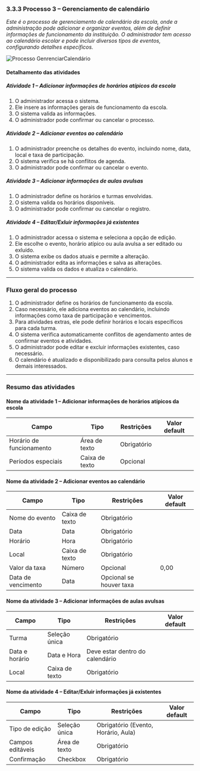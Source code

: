 ### 3.3.3 Processo 3 – Gerenciamento de calendário

_Este é o processo de gerenciamento de calendário da escola, onde a administração pode adicionar e organizar eventos, além de definir informações de funcionamento da instituição. O administrador tem acesso ao calendário escolar e pode incluir diversos tipos de eventos, configurando detalhes específicos._

![Processo GenrenciarCalendário](images/bpmnGerenciamentoCalendário.png "Modelo BPMN do Processo 3.")

#### Detalhamento das atividades

##### **Atividade 1 – Adicionar informações de horários atípicos da escola**

1. O administrador acessa o sistema.
2. Ele insere as informações gerais de funcionamento da escola.
3. O sistema valida as informações.
4. O administrador pode confirmar ou cancelar o processo.

##### **Atividade 2 – Adicionar eventos ao calendário**

1. O administrador preenche os detalhes do evento, incluindo nome, data, local e taxa de participação.
2. O sistema verifica se há conflitos de agenda.
3. O administrador pode confirmar ou cancelar o evento.

##### **Atividade 3 – Adicionar informações de aulas avulsas**

1. O administrador define os horários e turmas envolvidas.
2. O sistema valida os horários disponíveis.
3. O administrador pode confirmar ou cancelar o registro.

##### **Atividade 4 – Editar/Exluir informações já existentes**

1. O administrador acessa o sistema e seleciona a opção de edição.
2. Ele escolhe o evento, horário atípico ou aula avulsa a ser editado ou exluído.
3. O sistema exibe os dados atuais e permite a alteração.
4. O administrador edita as informações e salva as alterações.
5. O sistema valida os dados e atualiza o calendário.

---

### **Fluxo geral do processo**

1. O administrador define os horários de funcionamento da escola.
2. Caso necessário, ele adiciona eventos ao calendário, incluindo informações como taxa de participação e vencimentos.
3. Para atividades extras, ele pode definir horários e locais específicos para cada turma.
4. O sistema verifica automaticamente conflitos de agendamento antes de confirmar eventos e atividades.
5. O administrador pode editar e excluir informações existentes, caso necessário.
6. O calendário é atualizado e disponibilizado para consulta pelos alunos e demais interessados.

---

### **Resumo das atividades**

#### **Nome da atividade 1 – Adicionar informações de horários atípicos da escola**

| **Campo**                | **Tipo**       | **Restrições** | **Valor default** |
| ------------------------ | -------------- | -------------- | ----------------- |
| Horário de funcionamento | Área de texto  | Obrigatório    |                   |
| Períodos especiais       | Caixa de texto | Opcional       |                   |

#### **Nome da atividade 2 – Adicionar eventos ao calendário**

| **Campo**          | **Tipo**       | **Restrições**          | **Valor default** |
| ------------------ | -------------- | ----------------------- | ----------------- |
| Nome do evento     | Caixa de texto | Obrigatório             |                   |
| Data               | Data           | Obrigatório             |                   |
| Horário            | Hora           | Obrigatório             |                   |
| Local              | Caixa de texto | Obrigatório             |                   |
| Valor da taxa      | Número         | Opcional                | 0,00              |
| Data de vencimento | Data           | Opcional se houver taxa |                   |

#### **Nome da atividade 3 – Adicionar informações de aulas avulsas**

| **Campo**      | **Tipo**       | **Restrições**                  | **Valor default** |
| -------------- | -------------- | ------------------------------- | ----------------- |
| Turma          | Seleção única  | Obrigatório                     |                   |
| Data e horário | Data e Hora    | Deve estar dentro do calendário |                   |
| Local          | Caixa de texto | Obrigatório                     |                   |

#### **Nome da atividade 4 – Editar/Exluir informações já existentes**

| **Campo**        | **Tipo**      | **Restrições**                      | **Valor default** |
| ---------------- | ------------- | ----------------------------------- | ----------------- |
| Tipo de edição   | Seleção única | Obrigatório (Evento, Horário, Aula) |                   |
| Campos editáveis | Área de texto | Obrigatório                         |                   |
| Confirmação      | Checkbox      | Obrigatório                         |                   |
